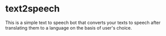 # text2speech
This is a simple text to speech bot that converts your texts to speech after translating them to a language on the basis of user's choice.
